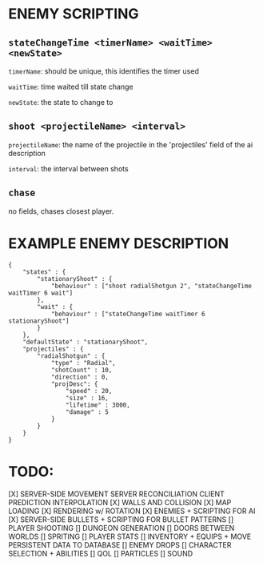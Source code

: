 # ENEMY SCRIPTING
## ```stateChangeTime <timerName> <waitTime> <newState>```

`timerName`: should be unique, this identifies the timer used

`waitTime`: time waited till state change

`newState`: the state to change to


## ```shoot <projectileName> <interval>```

`projectileName`: the name of the projectile in the 'projectiles' field of the ai description

`interval`: the interval between shots

## ```chase```

no fields, chases closest player.

# EXAMPLE ENEMY DESCRIPTION
```
{
    "states" : {
        "stationaryShoot" : {
            "behaviour" : ["shoot radialShotgun 2", "stateChangeTime waitTimer 6 wait"]
        },
        "wait" : {
            "behaviour" : ["stateChangeTime waitTimer 6 stationaryShoot"]
        }
    },
    "defaultState" : "stationaryShoot",
    "projectiles" : {
        "radialShotgun" : {
            "type" : "Radial",
            "shotCount" : 10,
            "direction" : 0,
            "projDesc": {
                "speed" : 20, 
                "size" : 16,
                "lifetime" : 3000,
                "damage" : 5
            }
        }
    }
}
```

# TODO:
[X] SERVER-SIDE MOVEMENT
        SERVER RECONCILIATION
        CLIENT PREDICTION
        INTERPOLATION
[X] WALLS AND COLLISION
[X] MAP LOADING
[X] RENDERING w/ ROTATION
[X] ENEMIES + SCRIPTING FOR AI
[X] SERVER-SIDE BULLETS + SCRIPTING FOR BULLET PATTERNS
[] PLAYER SHOOTING
[] DUNGEON GENERATION
[] DOORS BETWEEN WORLDS 
[] SPRITING
[] PLAYER STATS
[] INVENTORY + EQUIPS + MOVE PERSISTENT DATA TO DATABASE
[] ENEMY DROPS
[] CHARACTER SELECTION + ABILITIES
[] QOL
[] PARTICLES
[] SOUND